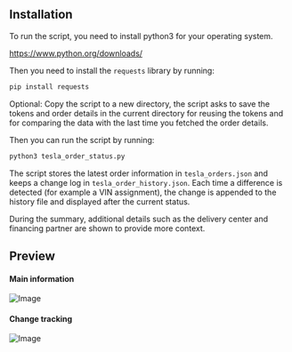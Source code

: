 ## Installation

To run the script, you need to install python3 for your operating system.

https://www.python.org/downloads/

Then you need to install the `requests` library by running:
```sh
pip install requests
```

Optional: Copy the script to a new directory, the script asks to save the tokens and order details in the current directory for reusing the tokens and for comparing the data with the last time you fetched the order details.

Then you can run the script by running:
```sh
python3 tesla_order_status.py
```

The script stores the latest order information in `tesla_orders.json` and keeps a change log in `tesla_order_history.json`. Each time a difference is detected (for example a VIN assignment), the change is appended to the history file and displayed after the current status.

During the summary, additional details such as the delivery center and financing partner are shown to provide more context.

## Preview

#### Main information
![Image](https://github.com/user-attachments/assets/b19cf27c-e3a3-48a0-9b7f-ec2c649e4166)

#### Change tracking
![Image](https://github.com/user-attachments/assets/4f1f05cb-743e-4605-97ff-3c1d0d6ff67d)

